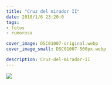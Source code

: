 ```yaml
---
title: "Cruz del mirador II"
date: 2010/1/6 23:20:0
tags: 
- fotos
- rumorosa

cover_image: DSC01007-original.webp
cover_image_small: DSC01007-500px.webp

description: Cruz-del-mirador-II
---
```



[![](DSC01007-800px.webp)](DSC01007-original.webp)
